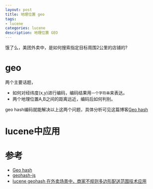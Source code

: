 ```yaml
---
layout: post
title: 地理位置 geo
tags:
- lucene
categories: lucene
description: 地理位置 GEO
---
```


饿了么，美团外卖中，是如何搜索指定目标周围2公里的店铺的?

# geo

两个主要话题，

- 如何对经纬度(x,y)进行编码，编码结果用`一个字符串`来表达。
- 两个地理位置A,B之间的距离远近，编码后如何判别。

geo hash编码就能解决以上这两个问题，具体分析可见这篇博客[Geo hash](https://www.cnblogs.com/muson/archive/2013/01/31/2883896.html)


# lucene中应用



# 参考
- [Geo hash](https://www.cnblogs.com/muson/archive/2013/01/31/2883896.html)
- [geohash-js](https://github.com/davetroy/geohash-js)
- [lucene geohash 在外卖场景中，商家不规则多边形配送范围技术应用](https://www.exyb.cn/news/show-4617465.html?action=onClick)